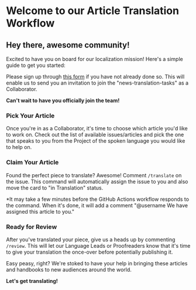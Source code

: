# Welcome to our Article Translation Workflow

## Hey there, awesome community!

Excited to have you on board for our localization mission! Here's a simple guide to get you started:

Please sign up through [this form](https://forms.gle/1w8umSbTF4JTPwyj9) if you have not already done so. This will enable us to send you an invitation to join the "news-translation-tasks" as a Collaborator. 

**Can't wait to have you officially join the team!**

### Pick Your Article

Once you're in as a Collaborator, it's time to choose which article you'd like to work on. Check out the list of available issues/articles and pick the one that speaks to you from the Project of the spoken language you would like to help on.

### Claim Your Article

Found the perfect piece to translate? Awesome! Comment `/translate` on the issue. This command will automatically assign the issue to you and also move the card to "in Translation" status.

*It may take a few minutes before the GitHub Actions workflow responds to the command. When it's done, it will add a comment "@username We have assigned this article to you."

### Ready for Review

After you've translated your piece, give us a heads up by commenting `/review`. This will let our Language Leads or Proofreaders know that it's time to give your translation the once-over before potentially publishing it.

Easy peasy, right? We're stoked to have your help in bringing these articles and handbooks to new audiences around the world. 

**Let's get translating!**
